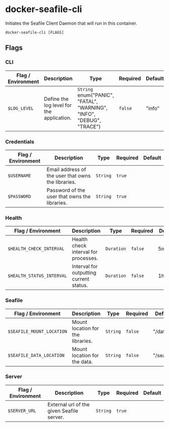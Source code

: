 # docker-seafile-cli

Initiates the Seafile Client Daemon that will run in this container.

`docker-seafile-cli [FLAGS]`

## Flags

### CLI

| Flag / Environment |  Description   |  Type    | Required | Default |
|---------------- | --------------- | --------------- |  --------------- |  --------------- |
| `$LOG_LEVEL` | Define the log level for the application.  | `String`<br/>enum(&#34;PANIC&#34;, &#34;FATAL&#34;, &#34;WARNING&#34;, &#34;INFO&#34;, &#34;DEBUG&#34;, &#34;TRACE&#34;) | `false` | &#34;info&#34; |

### Credentials

| Flag / Environment |  Description   |  Type    | Required | Default |
|---------------- | --------------- | --------------- |  --------------- |  --------------- |
| `$USERNAME` | Email address of the user that owns the libraries. | `String` | `true` |  |
| `$PASSWORD` | Password of the user that owns the libraries. | `String` | `true` |  |

### Health

| Flag / Environment |  Description   |  Type    | Required | Default |
|---------------- | --------------- | --------------- |  --------------- |  --------------- |
| `$HEALTH_CHECK_INTERVAL` | Health check interval for processes. | `Duration` | `false` | 5m0s |
| `$HEALTH_STATUS_INTERVAL` | Interval for outputting current status. | `Duration` | `false` | 1h0m0s |

### Seafile

| Flag / Environment |  Description   |  Type    | Required | Default |
|---------------- | --------------- | --------------- |  --------------- |  --------------- |
| `$SEAFILE_MOUNT_LOCATION` | Mount location for the libraries. | `String` | `false` | &#34;/data&#34; |
| `$SEAFILE_DATA_LOCATION` | Mount location for the data. | `String` | `false` | &#34;/seafile&#34; |

### Server

| Flag / Environment |  Description   |  Type    | Required | Default |
|---------------- | --------------- | --------------- |  --------------- |  --------------- |
| `$SERVER_URL` | External url of the given Seafile server. | `String` | `true` |  |
